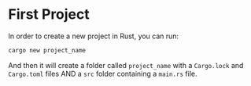 # First Project
In order to create a new project in Rust, you can run:
```bash
cargo new project_name
```
And then it will create a folder called `project_name` with a `Cargo.lock` and `Cargo.toml` files AND a `src` folder containing a `main.rs` file.